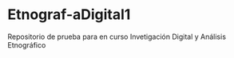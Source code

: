 # Etnograf-aDigital1
Repositorio de prueba para en curso Invetigación Digital y Análisis Etnográfico
